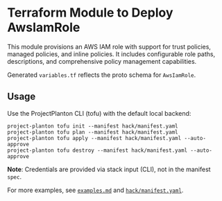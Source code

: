 # Terraform Module to Deploy AwsIamRole

This module provisions an AWS IAM role with support for trust policies, managed policies, and inline policies.
It includes configurable role paths, descriptions, and comprehensive policy management capabilities.

Generated `variables.tf` reflects the proto schema for `AwsIamRole`.

## Usage

Use the ProjectPlanton CLI (tofu) with the default local backend:

```shell
project-planton tofu init --manifest hack/manifest.yaml
project-planton tofu plan --manifest hack/manifest.yaml
project-planton tofu apply --manifest hack/manifest.yaml --auto-approve
project-planton tofu destroy --manifest hack/manifest.yaml --auto-approve
```

**Note**: Credentials are provided via stack input (CLI), not in the manifest `spec`.

For more examples, see [`examples.md`](./examples.md) and [`hack/manifest.yaml`](../hack/manifest.yaml).

